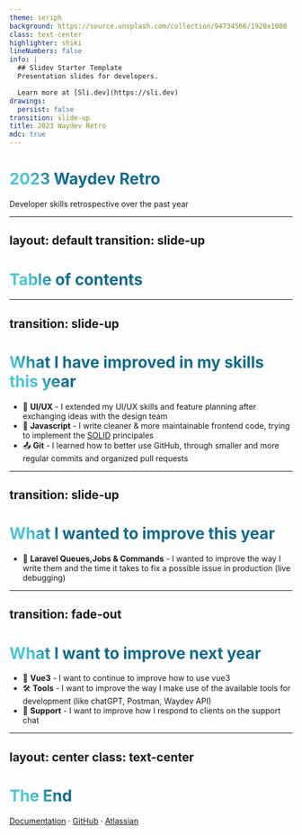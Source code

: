 ```yaml
---
theme: seriph
background: https://source.unsplash.com/collection/94734566/1920x1080
class: text-center
highlighter: shiki
lineNumbers: false
info: |
  ## Slidev Starter Template
  Presentation slides for developers.

  Learn more at [Sli.dev](https://sli.dev)
drawings:
  persist: false
transition: slide-up
title: 2023 Waydev Retro
mdc: true
---
```


# 2023 Waydev Retro

Developer skills retrospective over the past year

<!--
The last comment block of each slide will be treated as slide notes. It will be visible and editable in Presenter Mode along with the slide. [Read more in the docs](https://sli.dev/guide/syntax.html#notes)
-->

---
layout: default
transition: slide-up
---

# Table of contents

<Toc maxDepth="1"></Toc>

---
transition: slide-up
---

# What I have improved in my skills this year

- 🎨 **UI/UX** - I extended my UI/UX skills and feature planning after exchanging ideas with the design team 
- 📝 **Javascript** - I write cleaner & more maintainable frontend code, trying to implement the [SOLID](https://dev.to/denisveleaev/5-solid-principles-with-javascript-how-to-make-your-code-solid-1kl5) principales
- 📤 **Git** - I learned how to better use GitHub, through smaller and more regular commits and organized pull requests

<style>
h1 {
  background-color: #2B90B6;
  background-image: linear-gradient(45deg, #4EC5D4 10%, #146b8c 20%);
  background-size: 100%;
  -webkit-background-clip: text;
  -moz-background-clip: text;
  -webkit-text-fill-color: transparent;
  -moz-text-fill-color: transparent;
}
</style>

---
transition: slide-up
---

# What I wanted to improve this year

- 📝 **Laravel Queues,Jobs & Commands** - I wanted to improve the way I write them and the time it takes to fix a possible issue in production (live debugging)


<style>
h1 {
  background-color: #2B90B6;
  background-image: linear-gradient(45deg, #4EC5D4 10%, #146b8c 20%);
  background-size: 100%;
  -webkit-background-clip: text;
  -moz-background-clip: text;
  -webkit-text-fill-color: transparent;
  -moz-text-fill-color: transparent;
}
</style>

---
transition: fade-out
---

# What I want to improve next year

- 🎥 **Vue3** - I want to continue to improve how to use vue3
- 🛠 **Tools** - I want to improve the way I make use of the available tools for development (like chatGPT, Postman, Waydev API)
- 🤹 **Support** - I want to improve how I respond to clients on the support chat

<!-- - 📝 **Text-based** - focus on the content with Markdown, and then style them later
- 🎨 **Themable** - theme can be shared and used with npm packages
- 🧑‍💻 **Developer Friendly** - code highlighting, live coding with autocompletion
- 🤹 **Interactive** - embedding Vue components to enhance your expressions
- 🎥 **Recording** - built-in recording and camera view
- 📤 **Portable** - export into PDF, PNGs, or even a hostable SPA
- 🛠 **Hackable** - anything possible on a webpage -->


<!--
You can have `style` tag in markdown to override the style for the current page.
Learn more: https://sli.dev/guide/syntax#embedded-styles
-->

<style>
h1 {
  background-color: #2B90B6;
  background-image: linear-gradient(45deg, #4EC5D4 10%, #146b8c 20%);
  background-size: 100%;
  -webkit-background-clip: text;
  -moz-background-clip: text;
  -webkit-text-fill-color: transparent;
  -moz-text-fill-color: transparent;
}
</style>


---
layout: center
class: text-center
---

# The End

[Documentation](https://docs.waydev.co/docs) · [GitHub](https://github.com/) · [Atlassian](https://support.atlassian.com/jira-software-cloud/)

